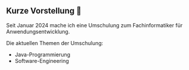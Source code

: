 ## Kurze Vorstellung 👋

Seit Januar 2024 mache ich eine Umschulung zum Fachinformatiker für Anwendungsentwicklung.

Die aktuellen Themen der Umschulung:
- Java-Programmierung
- Software-Engineering
<!--
**CuroDaan/CuroDaan** is a ✨ _special_ ✨ repository because its `README.md` (this file) appears on your GitHub profile.

Here are some ideas to get you started:

- 🔭 I’m currently working on ...
- 🌱 I’m currently learning ...
- 👯 I’m looking to collaborate on ...
- 🤔 I’m looking for help with ...
- 💬 Ask me about ...
- 📫 How to reach me: ...
- 😄 Pronouns: ...
- ⚡ Fun fact: ...
-->
